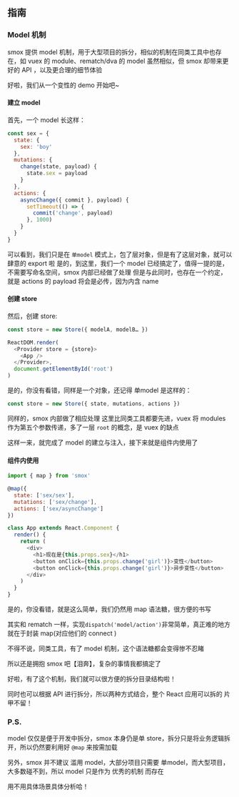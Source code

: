 ## 指南
### Model 机制

smox 提供 model 机制，用于大型项目的拆分，相似的机制在同类工具中也存在，如 vuex 的 module、rematch/dva 的 model
虽然相似，但 smox 却带来更好的 API ，以及更合理的细节体验

好啦，我们从一个变性的 demo 开始吧~

#### 建立 model

首先，一个 model 长这样：
```JavaScript
const sex = {
  state: {
    sex: 'boy'
  },
  mutations: {
    change(state, payload) {
      state.sex = payload
    }
  },
  actions: {
    asyncChange({ commit }, payload) {
      setTimeout(() => {
        commit('change', payload)
      }, 1000)
    }
  }
}
```
可以看到，我们只是在 `单model` 模式上，包了层对象，但是有了这层对象，就可以肆意的 export 啦
是的，到这里，我们一个 model 已经搞定了，值得一提的是，不需要写命名空间，smox 内部已经做了处理
但是与此同时，也存在一个约定，就是 actions 的 payload 将会是必传，因为内含 name

#### 创建 store

然后，创建 store:
```JavaScript
const store = new Store({ modelA, modelB… })

ReactDOM.render(
  <Provider store = {store}>
    <App />
  </Provider>,
  document.getElementById('root')
)
``` 

是的，你没有看错，同样是一个对象，还记得 单model 是这样的：

```JavaScript
const store = new Store({ state, mutations, actions })
``` 

同样的，smox 内部做了相应处理
这里比同类工具都要先进，vuex 将 modules 作为第五个参数传递，多了一层 `root` 的概念，是 vuex 的缺点

这样一来，就完成了 model 的建立与注入，接下来就是组件内使用了

#### 组件内使用

```javascript
import { map } from 'smox'

@map({
  state: ['sex/sex'],
  mutations: ['sex/change'],
  actions: ['sex/asyncChange']
})

class App extends React.Component {
  render() {
    return (
      <div>
        <h1>现在是{this.props.sex}</h1>
        <button onClick={this.props.change('girl')}>变性</button>
        <button onClick={this.props.change('girl')}>异步变性</button>
      </div>
    )
  }
}

```
是的，你没看错，就是这么简单，我们仍然用 map 语法糖，很方便的书写

其实和 rematch 一样，实现`dispatch('model/action')`非常简单，真正难的地方就在于封装 map(对应他们的 connect )

不得不说，同类工具，有了 model 机制，这个语法糖都会变得惨不忍睹

所以还是拥抱 smox 吧【泪奔】，复杂的事情我都搞定了

好啦，有了这个机制，我们就可以很方便的拆分目录结构啦！

同时也可以根据 API 进行拆分，所以两种方式结合，整个 React 应用可以拆的 片甲不留！

### P.S.

model 仅仅是便于开发中拆分，smox 本身仍是单 store，拆分只是将业务逻辑拆开，所以仍然要利用好 `@map` 来按需加载

另外，smox 并不建议 滥用 model，大部分项目只需要 单model，而大型项目，大多数碰不到，所以 model 只是作为 优秀的机制 而存在

用不用具体场景具体分析哈！